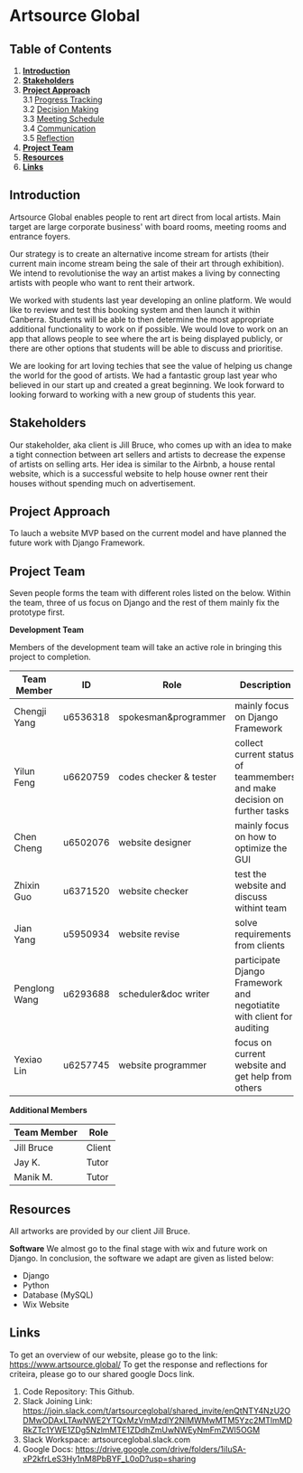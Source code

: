# Artsource Global

## Table of Contents

1. [**Introduction**](#introduction)
2. [**Stakeholders**](#stakeholders)
3. [**Project Approach**](#project-approach)  
  3.1 [Progress Tracking](#progress-tracking)  
  3.2 [Decision Making](#decision-making)  
  3.3 [Meeting Schedule](#meeting-schedule)  
  3.4 [Communication](#communication)  
  3.5 [Reflection](#reflection)
4. [**Project Team**](#project-team)
5. [**Resources**](#resources)
6. [**Links**](#links)

## Introduction

Artsource Global enables people to rent art direct from local artists. Main target are large corporate business' with board rooms, meeting rooms and entrance foyers. 

Our strategy is to create an alternative income stream for artists (their current main income stream being the sale of their art through exhibition). We intend to revolutionise the way an artist makes a living by connecting artists with people who want to rent their artwork. 

We worked with students last year developing an online platform. We would like to review and test this booking system and then launch it within Canberra. Students will be able to then determine the most appropriate additional functionality to work on if possible. We would love to work on an app that allows people to see where the art is being displayed publicly, or there are other options that students will be able to discuss and prioritise.

We are looking for art loving techies that see the value of helping us change the world for the good of artists. We had a fantastic group last year who believed in our start up and created a great beginning. We look forward to looking forward to working with a new group of students this year.

## Stakeholders

Our stakeholder, aka client is Jill Bruce, who comes up with an idea to make a
tight connection between art sellers and artists to decrease the expense of artists
on selling arts. Her idea is similar to the Airbnb, a house rental website, which is
a successful website to help house owner rent their houses without spending
much on advertisement.

## Project Approach
To lauch a website MVP based on the current model and have planned the future work with Django Framework.

## Project Team
Seven people forms the team with different roles listed on the below. Within the team, three of us focus on Django and the rest of them mainly fix the prototype first. 

**Development Team**

Members of the development team will take an active role in bringing this project to completion.

| Team Member     | ID       | Role                  | Description                                                                    |
|-----------------|----------|-----------------------|--------------------------------------------------------------------------------|
| Chengji Yang    | u6536318 | spokesman&programmer  | mainly focus on Django Framework                                               |
| Yilun Feng      | u6620759 | codes checker & tester| collect current status of teammembers and make decision on further tasks       |
| Chen Cheng      | u6502076 | website designer      | mainly focus on how to optimize the GUI                                        |
| Zhixin Guo      | u6371520 | website checker       | test the website and discuss withint team                                      |
| Jian Yang       | u5950934 | website revise        | solve requirements from clients                                                |
| Penglong Wang   | u6293688 | scheduler&doc writer  | participate Django Framework and negotiatite with client for auditing          |
| Yexiao Lin      | u6257745 | website programmer    | focus on current website and get help from others                              |

**Additional Members**

| Team Member    | Role   |
| ---------------|--------|
| Jill Bruce     | Client |
| Jay K.         | Tutor  |
| Manik M.       | Tutor  |

## Resources
All artworks are provided by our client Jill Bruce.

**Software**
We almost go to the final stage with wix and future work on Django. In conclusion, the software we adapt are given as listed below:

* Django
* Python
* Database (MySQL)
* Wix Website

## Links
To get an overview of our website, please go to the link:
https://www.artsource.global/
To get the response and reflections for criteira, please go to our shared google Docs link.

1. Code Repository: This Github.
2. Slack Joining Link: https://join.slack.com/t/artsourceglobal/shared_invite/enQtNTY4NzU2ODMwODAxLTAwNWE2YTQxMzVmMzdlY2NlMWMwMTM5Yzc2MTlmMDRkZTc1YWE1ZDg5NzlmMTE1ZDdhZmUwNWEyNmFmZWI5OGM
3. Slack Workspace: artsourceglobal.slack.com
4. Google Docs: https://drive.google.com/drive/folders/1iIuSA-xP2kfrLeS3Hy1nM8PbBYF_L0oD?usp=sharing
